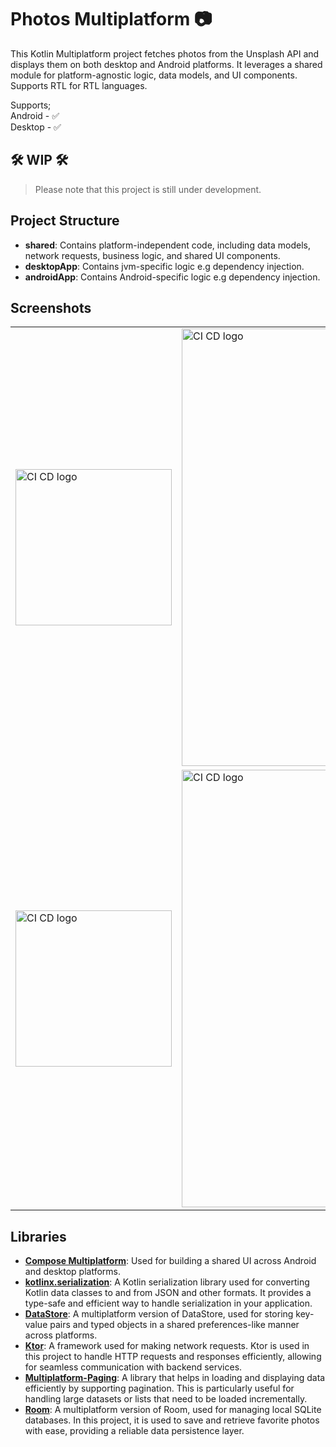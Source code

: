 # Photos Multiplatform :camera:

This Kotlin Multiplatform project fetches photos from the Unsplash API and displays them on both
desktop and Android platforms. It leverages a shared module for platform-agnostic logic, data
models, and UI components. Supports RTL for RTL languages.

Supports;\
Android - ✅\
Desktop - ✅

## 🛠️ WIP 🛠️

> Please note that this project is still under development.

## Project Structure

- **shared**: Contains platform-independent code, including data models, network requests, business
  logic, and shared UI components.
- **desktopApp**: Contains jvm-specific logic e.g dependency injection.
- **androidApp**: Contains Android-specific logic e.g dependency injection.

## Screenshots

|                                                                                                                          |                                                                                                                          |
|--------------------------------------------------------------------------------------------------------------------------|--------------------------------------------------------------------------------------------------------------------------|
| <img src="https://github.com/user-attachments/assets/8e4c27d1-d095-4d88-82a4-3c3d535e2533" alt="CI CD logo" width="250"> | <img src="https://github.com/user-attachments/assets/4a55ecb5-cba1-4e0d-b137-f078d02c8837" alt="CI CD logo" width="700"> |
| <img src="https://github.com/user-attachments/assets/98b4c01b-0c9f-492a-9d4c-3daa2992d412" alt="CI CD logo" width="250"> | <img src="https://github.com/user-attachments/assets/25f3b851-6bf1-44d2-99c9-c7e10e5546cb" alt="CI CD logo" width="700"> |

## Libraries

- [**Compose Multiplatform**](https://www.jetbrains.com/lp/compose-multiplatform/): Used for
  building a shared UI across Android and desktop platforms.
- [**kotlinx.serialization**](https://github.com/Kotlin/kotlinx.serialization): A Kotlin
  serialization library used for converting Kotlin data classes to and from JSON and other formats.
  It provides a type-safe and efficient way to handle serialization in your application.
- [**DataStore**](https://developer.android.com/kotlin/multiplatform/datastore): A multiplatform
  version of DataStore, used for storing key-value pairs and typed objects in a shared
  preferences-like manner across platforms.
- [**Ktor**](https://ktor.io/): A framework used for making network requests. Ktor is used in this
  project to handle HTTP requests and responses efficiently, allowing for seamless communication
  with backend services.
- [**Multiplatform-Paging**](https://github.com/cashapp/multiplatform-paging): A library that helps
  in loading and displaying data efficiently by supporting pagination. This is particularly useful
  for handling large datasets or lists that need to be loaded incrementally.
- [**Room**](https://developer.android.com/kotlin/multiplatform/room): A multiplatform version of
  Room, used for managing local SQLite databases. In this project, it is used to save and retrieve
  favorite photos with ease, providing a reliable data persistence layer.